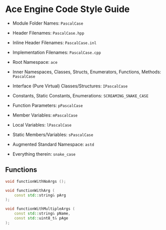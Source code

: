 # Ace Engine Code Style Guide

- Module Folder Names: `PascalCase`
- Header Filenames: `PascalCase.hpp`
- Inline Header Filenames: `PascalCase.inl`
- Implementation Filenames: `PascalCase.cpp`
- Root Namespace: `ace`
- Inner Namespaces, Classes, Structs, Enumerators, Functions, Methods: `PascalCase`
- Interface (Pure Virtual) Classes/Structures: `IPascalCase`
- Constants, Static Constants, Enumerations: `SCREAMING_SNAKE_CASE`
- Function Parameters: `pPascalCase`
- Member Variables: `mPascalCase`
- Local Variables: `lPascalCase`
- Static Members/Variables: `sPascalCase`

- Augmented Standard Namespace: `astd`
- Everything therein: `snake_case`

## Functions

```c++
void functionWithNoArgs ();

void functionWithArg (
    const std::string& pArg
);

void functionWithMultipleArgs (
    const std::string& pName,
    const std::uint8_t& pAge
);
```